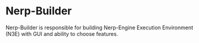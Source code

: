 # Nerp-Builder
 Nerp-Builder is responsible for building Nerp-Engine Execution Environment (N3E) with GUI and ability to choose features.
